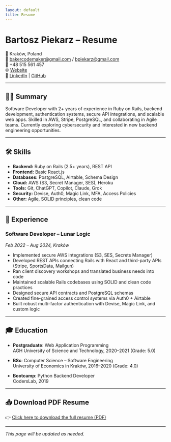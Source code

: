 ```yaml
---
layout: default
title: Resume
---
```


# Bartosz Piekarz – Resume

📍 Kraków, Poland  
📧 bakercodemaker@gmail.com / bpiekarz@gmail.com  
📱 +48 515 561 457  
🌐 [Website](https://bakerbart.github.io/)  
🔗 [LinkedIn](https://www.linkedin.com/in/bartosz-piekarz-112b83194/) | [GitHub](https://github.com/BakerBart)

---

## 🧑‍💻 Summary

Software Developer with 2+ years of experience in Ruby on Rails, backend development, authentication systems, secure API integrations, and scalable web apps. Skilled in AWS, Stripe, PostgreSQL, and collaborating in Agile teams. Currently exploring cybersecurity and interested in new backend engineering opportunities.

---

## 🛠 Skills

- **Backend:** Ruby on Rails (2.5+ years), REST API
- **Frontend:** Basic React.js
- **Databases:** PostgreSQL, Airtable, Schema Design
- **Cloud:** AWS (S3, Secret Manager, SES), Heroku
- **Tools:** Git, ChatGPT, Copilot, Claude, Grok
- **Security:** Devise, Auth0, Magic Link, MFA, Access Policies
- **Other:** Agile, SOLID principles, clean code

---

## 🏢 Experience

### Software Developer – Lunar Logic  
_Feb 2022 – Aug 2024, Kraków_

- Implemented secure AWS integrations (S3, SES, Secrets Manager)
- Developed REST APIs connecting Rails with React and third-party APIs (Stripe, SportsData, Mailgun)
- Ran client discovery workshops and translated business needs into code
- Maintained scalable Rails codebases using SOLID and clean code practices
- Designed secure API contracts and PostgreSQL schemas
- Created fine-grained access control systems via Auth0 + Airtable
- Built robust multi-factor authentication with Devise, Magic Link, and custom logic

---

## 🎓 Education

- **Postgraduate**: Web Application Programming  
  AGH University of Science and Technology, 2020–2021 (Grade: 5.0)

- **BSc**: Computer Science – Software Engineering  
  University of Economics in Kraków, 2016–2020 (Grade: 4.0)

- **Bootcamp**: Python Backend Developer  
  CodersLab, 2019

---

## 📥 Download PDF Resume

👉 [Click here to download the full resume (PDF)](./assets/Resume-Bartosz-Piekarz.pdf)

---

_This page will be updated as needed._
